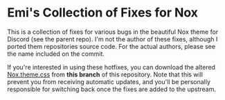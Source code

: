 # Emi's Collection of Fixes for Nox

This is a collection of fixes for various bugs in the beautiful Nox theme for
Discord (see the parent repo).  I'm not the author of these fixes, although I
ported them repositories source code.  For the actual authors, please see the
name included on the commit.

If you're interested in using these hotfixes, you can download the altered
[Nox.theme.css][] from **this branch** of this repository.  Note that this will
prevent you from receiving automatic updates, and you'll be personally
responsible for switching back once the fixes are added to the upstream.

[Nox.theme.css]: https://raw.githubusercontent.com/Alch-Emi/Nox-Fixes/all-fixes/release/Nox.theme.css
